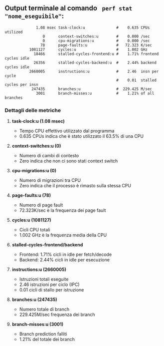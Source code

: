 ## Output terminale al comando ``` perf stat "nome_eseguibile"```:

```
              1.08 msec task-clock:u              #    0.635 CPUs utilized
                 0      context-switches:u        #    0.000 /sec
                 0      cpu-migrations:u          #    0.000 /sec
                78      page-faults:u             #   72.323 K/sec
           1081127      cycles:u                  #    1.002 GHz
             18466      stalled-cycles-frontend:u #    1.71% frontend cycles idle
             26356      stalled-cycles-backend:u  #    2.44% backend cycles idle
           2660005      instructions:u            #    2.46  insn per cycle
                                                  #    0.01  stalled cycles per insn
            247435      branches:u                #  229.425 M/sec
              3001      branch-misses:u           #    1.21% of all branches
```

### Dettagli delle metriche

1. **task-clock:u (1.08 msec)**
   - Tempo CPU effettivo utilizzato dal programma
   - 0.635 CPUs indica che è stato utilizzato il 63.5% di una CPU

2. **context-switches:u (0)**
   - Numero di cambi di contesto
   - Zero indica che non ci sono stati context switch

3. **cpu-migrations:u (0)**
   - Numero di migrazioni tra CPU
   - Zero indica che il processo è rimasto sulla stessa CPU

4. **page-faults:u (78)**
   - Numero di page fault
   - 72.323K/sec è la frequenza dei page fault

5. **cycles:u (1081127)**
   - Cicli CPU totali
   - 1.002 GHz è la frequenza media della CPU

6. **stalled-cycles-frontend/backend**
   - Frontend: 1.71% cicli in idle per fetch/decode 
   - Backend: 2.44% cicli in idle per esecuzione

7. **instructions:u (2660005)**
   - Istruzioni totali eseguite
   - 2.46 istruzioni per ciclo (IPC)
   - 0.01 cicli di stallo per istruzione

8. **branches:u (247435)**
   - Numero totale di branch
   - 229.425M/sec frequenza dei branch

9. **branch-misses:u (3001)**
   - Branch prediction falliti
   - 1.21% del totale dei branch